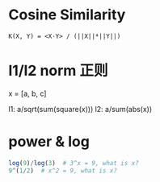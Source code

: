 # Cosine Similarity

`K(X, Y) = <X·Y> / (||X||*||Y||)`

# l1/l2 norm 正则

x = [a, b, c]

l1: a/sqrt(sum(square(x)))
l2: a/sum(abs(x))

# power & log

```julia
log(9)/log(3)  # 3^x = 9, what is x?
9^(1/2)  # x^2 = 9, what is x?
```

